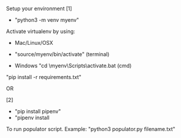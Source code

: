 Setup your environment
[1]
- "python3 -m venv myenv"

Activate virtualenv by using:
* Mac/Linux/OSX
- "source/myenv/bin/activate" (terminal)

* Windows
"cd \myenv\Scripts\activate.bat (cmd)

"pip install -r requirements.txt"

OR

[2]
- "pip install pipenv"
- "pipenv install


To run populator script.
Example:
"python3 populator.py filename.txt"
